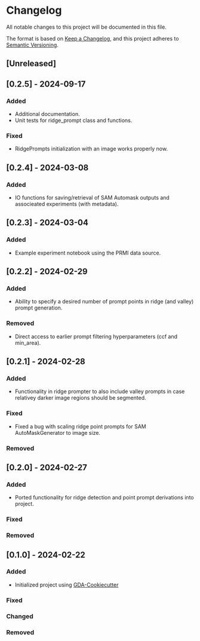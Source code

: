 # Changelog

All notable changes to this project will be documented in this file.

The format is based on [Keep a Changelog](https://keepachangelog.com/en/1.1.0/),
and this project adheres to [Semantic Versioning](https://semver.org/spec/v2.0.0.html).

## [Unreleased]

## [0.2.5] - 2024-09-17

### Added

- Additional documentation.
- Unit tests for ridge_prompt class and functions.

### Fixed

- RidgePrompts initialization with an image works properly now.

## [0.2.4] - 2024-03-08

### Added

- IO functions for saving/retrieval of SAM Automask outputs and associeated experiments (with metadata).

## [0.2.3] - 2024-03-04

### Added 
- Example experiment notebook using the PRMI data source. 

## [0.2.2] - 2024-02-29

### Added

- Ability to specify a desired number of prompt points in ridge (and valley) prompt generation.

### Removed

- Direct access to earlier prompt filtering hyperparameters (ccf and min_area).

## [0.2.1] - 2024-02-28

### Added

- Functionality in ridge prompter to also include valley prompts in case relativey darker image regions should be segmented.

### Fixed

- Fixed a bug with scaling ridge point prompts for SAM AutoMaskGenerator to image size.

### Removed

## [0.2.0] - 2024-02-27

### Added

- Ported functionality for ridge detection and point prompt derivations into project.

### Fixed

### Removed

## [0.1.0] - 2024-02-22

### Added

- Initialized project using [GDA-Cookiecutter](https://gitlab.geomdata.com/geomdata/gda-cookiecutter)

### Fixed

### Changed

### Removed
